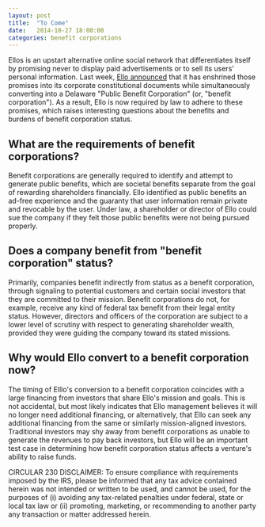 ```yaml
---
layout: post
title:  "To Come"
date:   2014-10-27 18:00:00
categories: benefit corporations
---
```


Ellos is an upstart alternative online social network that differentiates itself by promising never to display paid advertisements or to sell its users' personal 
information. Last week, [Ello announced][Announcement link] that it has enshrined those promises into its corporate constitutional documents while simultaneously 
converting into a Delaware "Public Benefit Corporation" (or, "benefit corporation"). As a result, Ello is now required by law to adhere to these promises, which raises 
interesting questions about the benefits and burdens of benefit corporation status.    

## What are the requirements of benefit corporations?  

Benefit corporations are generally required to identify and attempt to generate public benefits, which are societal benefits separate from the goal of rewarding 
shareholders financially. Ello identified as public benefits an ad-free experience and the guaranty that user information remain private and revocable by the user. Under law, 
a shareholder or director of Ello could sue the company if they felt those public benefits were not being pursued properly.  

## Does a company benefit from "benefit corporation" status?  

Primarily, companies benefit indirectly from status as a benefit corporation, through signaling to potential customers and certain social investors that they are 
committed to their mission.  Benefit corporations do not, for example, receive any kind of federal tax benefit from their legal entity status. However, directors and officers 
of the corporation are subject to a lower level of scrutiny with respect to generating shareholder wealth, provided they were guiding the company toward its stated missions.  

## Why would Ello convert to a benefit corporation now?

The timing of Elllo's conversion to a benefit corporation coincides with a large financing from investors that share Ello's mission and goals. This is not accidental, but 
most likely indicates that Ello management believes it will no longer need additional financing, or alternatively, that Ello can seek any additional financing from the same 
or similarly mission-aligned investors. Traditional investors may shy away from benefit corporations as unable to generate the revenues to pay back investors, but Ello will 
be an important test case in determining how benefit corporation status affects a venture's ability to raise funds.

CIRCULAR 230 DISCLAIMER: To ensure compliance with requirements imposed by the IRS, please be informed that any tax advice contained herein was not intended or written to be 
used, and cannot be used, for the purposes of (i) avoiding any tax-related penalties under federal, state or local tax law or (ii) promoting, marketing, or recommending to 
another party any transaction or matter addressed herein.  

[Announcement link]: https://ello.co/wtf/post/FsXDQrTHGLKhHbaSaVrHXg